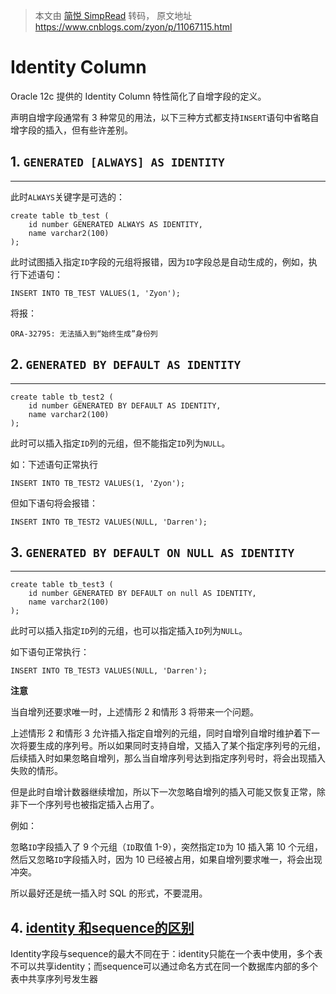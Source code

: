 > 本文由 [简悦 SimpRead](http://ksria.com/simpread/) 转码， 原文地址 https://www.cnblogs.com/zyon/p/11067115.html

# Identity Column

Oracle 12c 提供的 Identity Column 特性简化了自增字段的定义。

声明自增字段通常有 3 种常见的用法，以下三种方式都支持`INSERT`语句中省略自增字段的插入，但有些许差别。

## 1. `GENERATED [ALWAYS] AS IDENTITY`

---------------------------------

此时`ALWAYS`关键字是可选的：

```plsql
create table tb_test (
    id number GENERATED ALWAYS AS IDENTITY,
    name varchar2(100)
);
```

此时试图插入指定`ID`字段的元组将报错，因为`ID`字段总是自动生成的，例如，执行下述语句：

```plsql
INSERT INTO TB_TEST VALUES(1, 'Zyon');
```

将报：

```plsql
ORA-32795: 无法插入到“始终生成”身份列
```

## 2. `GENERATED BY DEFAULT AS IDENTITY`
-----------------------------------

```plsql
create table tb_test2 (
    id number GENERATED BY DEFAULT AS IDENTITY,
    name varchar2(100)
);
```

此时可以插入指定`ID`列的元组，但不能指定`ID`列为`NULL`。

如：下述语句正常执行

```plsql
INSERT INTO TB_TEST2 VALUES(1, 'Zyon');
```

但如下语句将会报错：

```plsql
INSERT INTO TB_TEST2 VALUES(NULL, 'Darren');
```

## 3. `GENERATED BY DEFAULT ON NULL AS IDENTITY`
-------------------------------------------

```plsql
create table tb_test3 (
    id number GENERATED BY DEFAULT on null AS IDENTITY,
    name varchar2(100)
);
```

此时可以插入指定`ID`列的元组，也可以指定插入`ID`列为`NULL`。

如下语句正常执行：

```plsql
INSERT INTO TB_TEST3 VALUES(NULL, 'Darren');
```

**注意**

当自增列还要求唯一时，上述情形 2 和情形 3 将带来一个问题。

上述情形 2 和情形 3 允许插入指定自增列的元组，同时自增列自增时维护着下一次将要生成的序列号。所以如果同时支持自增，又插入了某个指定序列号的元组，后续插入时如果忽略自增列，那么当自增序列号达到指定序列号时，将会出现插入失败的情形。

但是此时自增计数器继续增加，所以下一次忽略自增列的插入可能又恢复正常，除非下一个序列号也被指定插入占用了。

例如：

忽略`ID`字段插入了 9 个元组（`ID`取值 1-9），突然指定`ID`为 10 插入第 10 个元组，然后又忽略`ID`字段插入时，因为 10 已经被占用，如果自增列要求唯一，将会出现冲突。

所以最好还是统一插入时 SQL 的形式，不要混用。



## 4. [identity 和sequence的区别](https://www.cnblogs.com/langtianya/archive/2013/05/08/3068020.html)

Identity字段与sequence的最大不同在于：identity只能在一个表中使用，多个表不可以共享identity；而sequence可以通过命名方式在同一个数据库内部的多个表中共享序列号发生器

